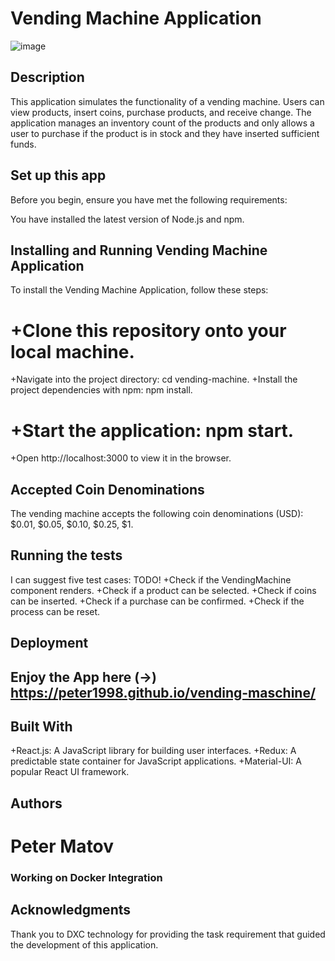 # Vending Machine Application
![image](https://github.com/peter1998/vending-maschine/assets/19347046/49be0b09-91c8-4e36-abe0-64097afdf771)

## Description
This application simulates the functionality of a vending machine. Users can view products, insert coins, purchase products, and receive change. The application manages an inventory count of the products and only allows a user to purchase if the product is in stock and they have inserted sufficient funds.

## Set up this app
Before you begin, ensure you have met the following requirements:

You have installed the latest version of Node.js and npm.
## Installing and Running Vending Machine Application
To install the Vending Machine Application, follow these steps:

# +Clone this repository onto your local machine.
 +Navigate into the project directory: cd vending-machine.
 +Install the project dependencies with npm: npm install.
# +Start the application: npm start.
 +Open http://localhost:3000 to view it in the browser.

## Accepted Coin Denominations
The vending machine accepts the following coin denominations (USD): $0.01, $0.05, $0.10, $0.25, $1.

## Running the tests
 I can suggest five test cases:
TODO!
+Check if the VendingMachine component renders.
+Check if a product can be selected.
+Check if coins can be inserted.
+Check if a purchase can be confirmed.
+Check if the process can be reset.

## Deployment
## Enjoy the App here (->) https://peter1998.github.io/vending-maschine/

## Built With
+React.js: A JavaScript library for building user interfaces.
+Redux: A predictable state container for JavaScript applications.
+Material-UI: A popular React UI framework.
## Authors
# Peter Matov

### Working on Docker Integration

## Acknowledgments
Thank you to DXC technology for providing the task requirement that guided the development of this application.
